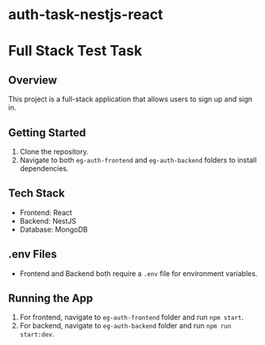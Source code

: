 # auth-task-nestjs-react

# Full Stack Test Task

## Overview

This project is a full-stack application that allows users to sign up and sign in.

## Getting Started

1. Clone the repository.
2. Navigate to both `eg-auth-frontend` and `eg-auth-backend` folders to install dependencies.

## Tech Stack

- Frontend: React
- Backend: NestJS
- Database: MongoDB

## .env Files

- Frontend and Backend both require a `.env` file for environment variables.

## Running the App

1. For frontend, navigate to `eg-auth-frontend` folder and run `npm start`.
2. For backend, navigate to `eg-auth-backend` folder and run `npm run start:dev`.
